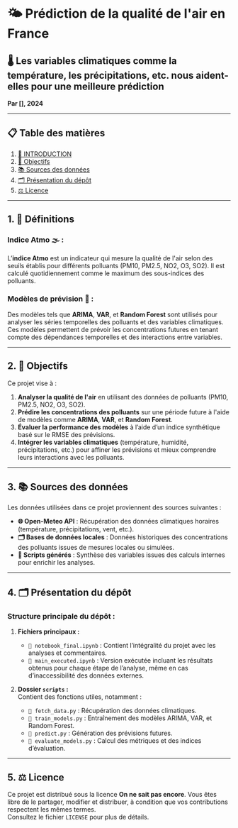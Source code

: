 # 🌤️ Prédiction de la qualité de l'air en France  
## 🌡️ Les variables climatiques comme la température, les précipitations, etc. nous aident-elles pour une meilleure prédiction  
**Par [], 2024**

---

## 📋 Table des matières  
1. [🌟 INTRODUCTION](#INTRODUCTION)  
2. [🎯 Objectifs](#objectifs)  
3. [📚 Sources des données](#sources-des-données)  
4. [🗂️ Présentation du dépôt](#présentation-du-dépôt)  
5. [⚖️ Licence](#licence)  

---

## 1. 🌟 Définitions  

### Indice Atmo 🌫️ :  
L’**indice Atmo** est un indicateur qui mesure la qualité de l'air selon des seuils établis pour différents polluants (PM10, PM2.5, NO2, O3, SO2). Il est calculé quotidiennement comme le maximum des sous-indices des polluants.  

### Modèles de prévision 🤖 :  
Des modèles tels que **ARIMA**, **VAR**, et **Random Forest** sont utilisés pour analyser les séries temporelles des polluants et des variables climatiques. Ces modèles permettent de prévoir les concentrations futures en tenant compte des dépendances temporelles et des interactions entre variables.  

---

## 2. 🎯 Objectifs  

Ce projet vise à :  
1. **Analyser la qualité de l'air** en utilisant des données de polluants (PM10, PM2.5, NO2, O3, SO2).  
2. **Prédire les concentrations des polluants** sur une période future à l'aide de modèles comme **ARIMA**, **VAR**, et **Random Forest**.  
3. **Évaluer la performance des modèles** à l’aide d’un indice synthétique basé sur le RMSE des prévisions.  
4. **Intégrer les variables climatiques** (température, humidité, précipitations, etc.) pour affiner les prévisions et mieux comprendre leurs interactions avec les polluants.  

---

## 3. 📚 Sources des données  

Les données utilisées dans ce projet proviennent des sources suivantes :  
- **🌐 Open-Meteo API** : Récupération des données climatiques horaires (température, précipitations, vent, etc.).  
- **🗂️ Bases de données locales** : Données historiques des concentrations des polluants issues de mesures locales ou simulées.  
- **🔢 Scripts générés** : Synthèse des variables issues des calculs internes pour enrichir les analyses.  

---

## 4. 🗂️ Présentation du dépôt  

### Structure principale du dépôt :  
1. **Fichiers principaux :**  
   - `📓 notebook_final.ipynb` : Contient l’intégralité du projet avec les analyses et commentaires.  
   - `📓 main_executed.ipynb` : Version exécutée incluant les résultats obtenus pour chaque étape de l’analyse, même en cas d’inaccessibilité des données externes.  

2. **Dossier `scripts` :**  
   Contient des fonctions utiles, notamment :  
   - `📂 fetch_data.py` : Récupération des données climatiques.  
   - `📂 train_models.py` : Entraînement des modèles ARIMA, VAR, et Random Forest.  
   - `📂 predict.py` : Génération des prévisions futures.  
   - `📂 evaluate_models.py` : Calcul des métriques et des indices d’évaluation.  

---

## 5. ⚖️ Licence  

Ce projet est distribué sous la licence **On ne sait pas encore**. Vous êtes libre de le partager, modifier et distribuer, à condition que vos contributions respectent les mêmes termes.  
Consultez le fichier `LICENSE` pour plus de détails.  
